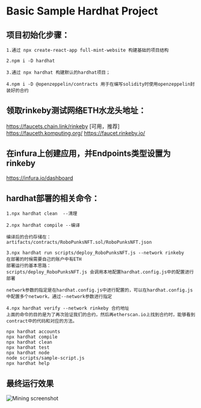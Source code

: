 # Basic Sample Hardhat Project
## 项目初始化步骤：
```
1.通过 npx create-react-app full-mint-website 构建基础的项目结构

2.npm i -D hardhat

3.通过 npx hardhat 构建默认的hardhat项目；

4.npm i -D @openzeppelin/contracts 用于在编写solidity时使用openzeppelin封装好的合约
```
## 领取rinkeby测试网络ETH水龙头地址：
https://faucets.chain.link/rinkeby [可用，推荐] https://fauceth.komputing.org/ 
https://faucet.rinkeby.io/

## 在infura上创建应用，并Endpoints类型设置为rinkeby
https://infura.io/dashboard

## hardhat部署的相关命令：
```
1.npx hardhat clean  --清理

2.npx hardhat compile --编译

编译后的合约存储在：artifacts/contracts/RoboPunksNFT.sol/RoboPunksNFT.json

3.npx hardhat run scripts/deploy_RoboPunksNFT.js --network rinkeby
在部署的时候需要自己的账户中有ETH
部署运行的基本思路：
scripts/deploy_RoboPunksNFT.js 会调用本地配置hardhat.config.js中的配置进行部署

network参数的指定是在hardhat.config.js中进行配置的，可以在hardhat.config.js中配置多个network，通过--network参数进行指定

4.npx hardhat verify --network rinkeby 合约地址
上面的命令的目的是为了再次验证我们的合约，然后再etherscan.io上找到合约时，能够看到contract中的代码和对应的方法。
```
```
npx hardhat accounts
npx hardhat compile
npx hardhat clean
npx hardhat test
npx hardhat node
node scripts/sample-script.js
npx hardhat help
```
## 最终运行效果
![Mining screenshot](http://static.runoob.com/images/runoob-logo.png "screenshot")
